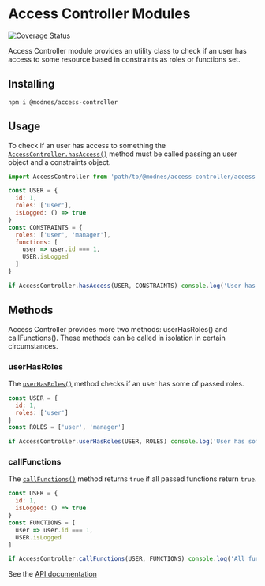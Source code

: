 Access Controller Modules
=========================

[![Coverage Status](https://coveralls.io/repos/github/modnes/access-controller/badge.svg?branch=master)](https://coveralls.io/github/modnes/access-controller?branch=master)

Access Controller module provides an utility class to check if an user has access to some resource based in constraints as roles or functions set.


Installing
----------

    npm i @modnes/access-controller


Usage
-----

To check if an user has access to something the [`AccessController.hasAccess()`](https://github.com/modnes/access-controller/wiki/API#hasaccess) method must be called passing an user object and a constraints object.


```javascript
import AccessController from 'path/to/@modnes/access-controller/access-controller.js'

const USER = {
  id: 1,
  roles: ['user'],
  isLogged: () => true
}
const CONSTRAINTS = {
  roles: ['user', 'manager'],
  functions: [
    user => user.id === 1,
    USER.isLogged
  ]
}

if AccessController.hasAccess(USER, CONSTRAINTS) console.log('User has access!')
```

Methods
-------

Access Controller provides more two methods: userHasRoles() and callFunctions(). These methods can be called in isolation in certain circumstances.

### userHasRoles

The [`userHasRoles()`](https://github.com/modnes/access-controller/wiki/API#userhasroles) method checks if an user has some of passed roles.

```javascript
const USER = {
  id: 1,
  roles: ['user']
}
const ROLES = ['user', 'manager']

if AccessController.userHasRoles(USER, ROLES) console.log('User has some of these roles!')
```

### callFunctions

The [`callFunctions()`](https://github.com/modnes/access-controller/wiki/API#callfunctions) method returns `true` if all passed functions return `true`.

```javascript
const USER = {
  id: 1,
  isLogged: () => true
}
const FUNCTIONS = [
  user => user.id === 1,
  USER.isLogged
]

if AccessController.callFunctions(USER, FUNCTIONS) console.log('All functions returned true!')
```

See the [API documentation](https://github.com/modnes/access-controller/wiki/API)
